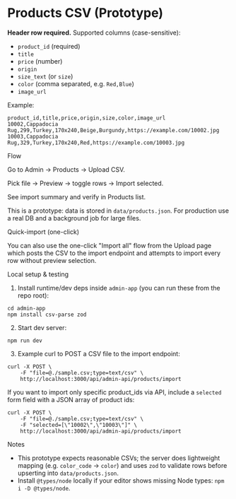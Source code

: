 # Products CSV (Prototype)

**Header row required.** Supported columns (case-sensitive):
- `product_id` (required)
- `title`
- `price` (number)
- `origin`
- `size_text` (or `size`)
- `color` (comma separated, e.g. `Red,Blue`)
- `image_url`

Example:

```csv
product_id,title,price,origin,size,color,image_url
10002,Cappadocia Rug,299,Turkey,170x240,Beige,Burgundy,https://example.com/10002.jpg
10003,Cappadocia Rug,329,Turkey,170x240,Red,https://example.com/10003.jpg
```

Flow

Go to Admin → Products → Upload CSV.

Pick file → Preview → toggle rows → Import selected.

See import summary and verify in Products list.

This is a prototype: data is stored in `data/products.json`. For production use a real DB and a background job for large files.

Quick-import (one-click)

You can also use the one-click "Import all" flow from the Upload page which posts the CSV to the import endpoint and attempts to import every row without preview selection.

Local setup & testing

1. Install runtime/dev deps inside `admin-app` (you can run these from the repo root):

```pwsh
cd admin-app
npm install csv-parse zod
```

2. Start dev server:

```pwsh
npm run dev
```

3. Example curl to POST a CSV file to the import endpoint:

```pwsh
curl -X POST \
	-F "file=@./sample.csv;type=text/csv" \
	http://localhost:3000/api/admin-api/products/import
```

If you want to import only specific product_ids via API, include a `selected` form field with a JSON array of product ids:

```pwsh
curl -X POST \
	-F "file=@./sample.csv;type=text/csv" \
	-F "selected=[\"10002\",\"10003\"]" \
	http://localhost:3000/api/admin-api/products/import
```

Notes

- This prototype expects reasonable CSVs; the server does lightweight mapping (e.g. `color_code` -> `color`) and uses `zod` to validate rows before upserting into `data/products.json`.
- Install `@types/node` locally if your editor shows missing Node types: `npm i -D @types/node`.
